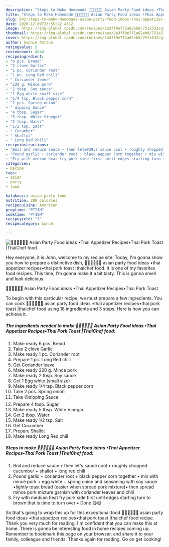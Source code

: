 ```yaml
---
description: "Steps to Make Homemade 🧑🏽‍🍳🧑🏼‍🍳 Asian Party Food ideas •Thai Appetizer Recipes•Thai Pork Toast |ThaiChef food"
title: "Steps to Make Homemade 🧑🏽‍🍳🧑🏼‍🍳 Asian Party Food ideas •Thai Appetizer Recipes•Thai Pork Toast |ThaiChef food"
slug: 642-steps-to-make-homemade-asian-party-food-ideas-thai-appetizer-recipesthai-pork-toast-thaichef-food
date: 2020-12-09T23:55:22.431Z
image: https://img-global.cpcdn.com/recipes/2a3ff0e771a62eb8/751x532cq70/🧑🏽🍳🧑🏼🍳-asian-party-food-ideas-•thai-appetizer-recipes•thai-pork-toast-thaichef-food-recipe-main-photo.jpg
thumbnail: https://img-global.cpcdn.com/recipes/2a3ff0e771a62eb8/751x532cq70/🧑🏽🍳🧑🏼🍳-asian-party-food-ideas-•thai-appetizer-recipes•thai-pork-toast-thaichef-food-recipe-main-photo.jpg
cover: https://img-global.cpcdn.com/recipes/2a3ff0e771a62eb8/751x532cq70/🧑🏽🍳🧑🏼🍳-asian-party-food-ideas-•thai-appetizer-recipes•thai-pork-toast-thaichef-food-recipe-main-photo.jpg
author: Sophie Patton
ratingvalue: 5
reviewcount: 4844
recipeingredient:
- "6 pcs. Bread"
- "2 clove Garlic"
- "1 pc. Coriander root"
- "1 pc. Long Red chili"
- " Coriander leave"
- "220 g. Mince pork"
- "2 tbsp. Soy sauce"
- "1 Egg white small size"
- "1/4 tsp. Black pepper corn"
- "2 pcs. Spring onion"
- " dipping Sauce"
- "4 tbsp. Sugar"
- "5 tbsp. White Vinegar"
- "2 tbsp. Water"
- "1/2 tsp. Salt"
- " Cucumber"
- " Shallot"
- " Long Red chili"
recipeinstructions:
- "Boil and reduce sauce • then let&#39;s sauce cool • roughly chopped cucumber + shallot + long red chili"
- "Pound garlic + coriander root + black pepper corn together • mix with mince pork + egg white + spring onion and seasoning with soy sauce •lightly toast bread (easier when spread pork mixture)• then spread mince pork mixture garnish with coriander leaves and chili"
- "Fry with medium heat fry pork side first until edges starting turn to brown that is time to turn over • Done 😋😋"
categories:
- Recipe
tags:
- asian
- party
- food

katakunci: asian party food 
nutrition: 280 calories
recipecuisine: American
preptime: "PT21M"
cooktime: "PT48M"
recipeyield: "3"
recipecategory: Lunch

---
```



![🧑🏽‍🍳🧑🏼‍🍳 Asian Party Food ideas •Thai Appetizer Recipes•Thai Pork Toast |ThaiChef food](https://img-global.cpcdn.com/recipes/2a3ff0e771a62eb8/751x532cq70/🧑🏽🍳🧑🏼🍳-asian-party-food-ideas-•thai-appetizer-recipes•thai-pork-toast-thaichef-food-recipe-main-photo.jpg)

Hey everyone, it is John, welcome to my recipe site. Today, I'm gonna show you how to prepare a distinctive dish, 🧑🏽‍🍳🧑🏼‍🍳 asian party food ideas •thai appetizer recipes•thai pork toast |thaichef food. It is one of my favorites food recipes. This time, I'm gonna make it a bit tasty. This is gonna smell and look delicious.

🧑🏽‍🍳🧑🏼‍🍳 Asian Party Food ideas •Thai Appetizer Recipes•Thai Pork Toast 

To begin with this particular recipe, we must prepare a few ingredients. You can cook 🧑🏽‍🍳🧑🏼‍🍳 asian party food ideas •thai appetizer recipes•thai pork toast |thaichef food using 18 ingredients and 3 steps. Here is how you can achieve it.

<!--inarticleads1-->

##### The ingredients needed to make 🧑🏽‍🍳🧑🏼‍🍳 Asian Party Food ideas •Thai Appetizer Recipes•Thai Pork Toast |ThaiChef food:

1. Make ready 6 pcs. Bread
1. Take 2 clove Garlic
1. Make ready 1 pc. Coriander root
1. Prepare 1 pc. Long Red chili
1. Get  Coriander leave
1. Make ready 220 g. Mince pork
1. Make ready 2 tbsp. Soy sauce
1. Get 1 Egg white (small size)
1. Make ready 1/4 tsp. Black pepper corn
1. Take 2 pcs. Spring onion
1. Take  🟡dipping Sauce
1. Prepare 4 tbsp. Sugar
1. Make ready 5 tbsp. White Vinegar
1. Get 2 tbsp. Water
1. Make ready 1/2 tsp. Salt
1. Get  Cucumber
1. Prepare  Shallot
1. Make ready  Long Red chili




<!--inarticleads2-->

##### Steps to make 🧑🏽‍🍳🧑🏼‍🍳 Asian Party Food ideas •Thai Appetizer Recipes•Thai Pork Toast |ThaiChef food:

1. Boil and reduce sauce • then let&#39;s sauce cool • roughly chopped cucumber + shallot + long red chili
1. Pound garlic + coriander root + black pepper corn together • mix with mince pork + egg white + spring onion and seasoning with soy sauce •lightly toast bread (easier when spread pork mixture)• then spread mince pork mixture garnish with coriander leaves and chili
1. Fry with medium heat fry pork side first until edges starting turn to brown that is time to turn over • Done 😋😋




So that's going to wrap this up for this exceptional food 🧑🏽‍🍳🧑🏼‍🍳 asian party food ideas •thai appetizer recipes•thai pork toast |thaichef food recipe. Thank you very much for reading. I'm confident that you can make this at home. There is gonna be interesting food in home recipes coming up. Remember to bookmark this page on your browser, and share it to your family, colleague and friends. Thanks again for reading. Go on get cooking!
